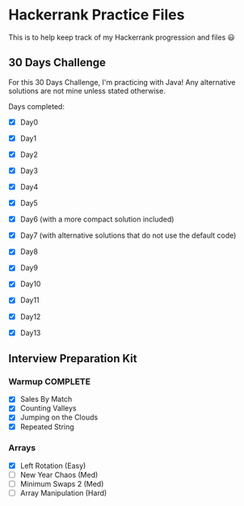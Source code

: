 # Hackerrank Practice Files

This is to help keep track of my Hackerrank progression and files 😃

## 30 Days Challenge
For this 30 Days Challenge, I'm practicing with Java!
Any alternative solutions are not mine unless stated otherwise.

Days completed:
- [X] Day0
- [X] Day1
- [X] Day2
- [X] Day3
- [X] Day4
- [X] Day5
- [X] Day6 (with a more compact solution included)
- [X] Day7 (with alternative solutions that do not use the default code)
- [X] Day8
- [X] Day9
- [X] Day10
- [X] Day11
- [X] Day12
- [X] Day13


## Interview Preparation Kit
### Warmup **COMPLETE**
- [X] Sales By Match
- [X] Counting Valleys
- [X] Jumping on the Clouds
- [X] Repeated String

### Arrays
- [X] Left Rotation (Easy)
- [ ] New Year Chaos (Med)
- [ ] Minimum Swaps 2 (Med)
- [ ] Array Manipulation (Hard)